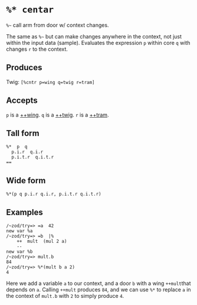 `%* centar`
===========

`%~` call arm from door w/ context changes.

The same as `%~` but can make changes anywhere in the context, not just within the input data (sample). Evaluates the expression `p` within core `q` with changes `r` to the context.

Produces
--------

Twig: `[%cntr p=wing q=twig r=tram]`

Accepts
-------

`p` is a [++wing](). `q` is a [++twig](). `r` is a [++tram]().

Tall form
---------

    %*  p  q
      p.i.r  q.i.r
      p.i.t.r  q.i.t.r
    ==

Wide form
---------

    %*(p q p.i.r q.i.r, p.i.t.r q.i.t.r)

Examples
--------

    /~zod/try=> =a  42
    new var %a
    /~zod/try=> =b  |%
        ++  mult  (mul 2 a)
        --
    new var %b
    /~zod/try=> mult.b
    84
    /~zod/try=> %*(mult b a 2)
    4

Here we add a variable `a` to our context, and a door `b` with a wing
`++mult`that depends on `a`. Calling `++mult` produces `84`, and we can
use `%*` to replace `a` in the context of `mult.b` with `2` to simply
produce `4`.
